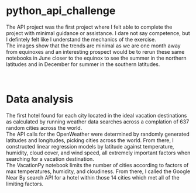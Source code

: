 # python_api_challenge
The API project was the first project where I felt able to complete the project with minimal guidance or assistance. I dare not say competence, but I defintely felt like I understand the mechanics of the exercise.
<br>
The images show that the trends are minimal as we are one month away from equinoxes and an interesting prospect would be to rerun these same notebooks in June closer to the equinox to see the summer in the northern latitudes and in December for summer in the southern latitudes.

<br>

# Data analysis
The first hotel found for each city located in the ideal vacation destinations as calculated by running weather data searches across a complation of 637 random cities across the world.
<br>
The API calls for the OpenWeather were determined by randomly generated latitudes and longitudes, picking cities across the world. From there, I constructed linear regression models by latitude against temperature, humidity, cloud cover, and wind speed, all extremely important factors when searching for a vacation destination.
<br>
The VacationPy notebook limits the number of cities according to factors of max temperatures, humidity, and cloudiness. From there, I called the Google Near By search API for a hotel within those 14 cities which met all of the limiting factors. 